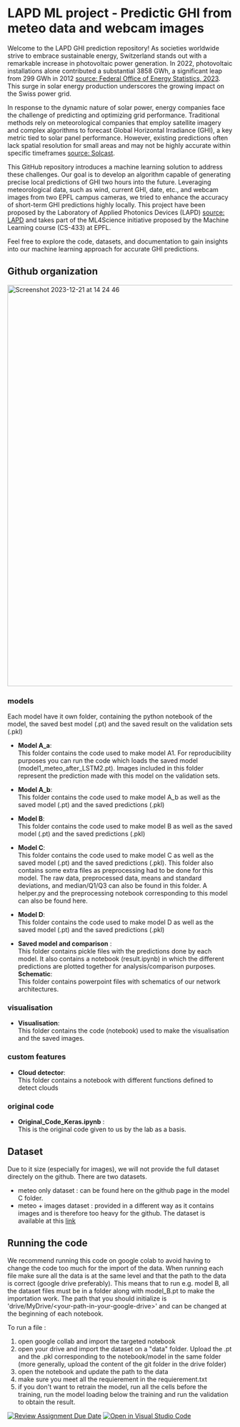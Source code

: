 # LAPD ML project - Predictic GHI from meteo data and webcam images

Welcome to the LAPD GHI prediction repository! As societies worldwide strive to embrace sustainable energy, Switzerland stands out with a remarkable increase in photovoltaic power generation. In 2022, photovoltaic installations alone contributed a substantial 3858 GWh, a significant leap from 299 GWh in 2012 [source: Federal Office of Energy Statistics, 2023](https://www.swissolar.ch/03_angebot/news-und-medien/statistik-sonnenenergie/statistique_energie_solaire_2022_rapport_fr_final.pdf). This surge in solar energy production underscores the growing impact on the Swiss power grid.

In response to the dynamic nature of solar power, energy companies face the challenge of predicting and optimizing grid performance. Traditional methods rely on meteorological companies that employ satellite imagery and complex algorithms to forecast Global Horizontal Irradiance (GHI), a key metric tied to solar panel performance. However, existing predictions often lack spatial resolution for small areas and may not be highly accurate within specific timeframes [source: Solcast](https://solcast.com/).

This GitHub repository introduces a machine learning solution to address these challenges. Our goal is to develop an algorithm capable of generating precise local predictions of GHI two hours into the future. Leveraging meteorological data, such as wind, current GHI, date, etc., and webcam images from two EPFL campus cameras, we tried to enhance the accuracy of short-term GHI predictions highly locally. This project have been proposed by the Laboratory of Applied Photonics Devices (LAPD) [source: LAPD](https://www.epfl.ch/labs/lapd/) and takes part of the ML4Science initiative proposed by the Machine Learning course (CS-433) at EPFL.

Feel free to explore the code, datasets, and documentation to gain insights into our machine learning approach for accurate GHI predictions.

## Github organization

<img width="899" alt="Screenshot 2023-12-21 at 14 24 46" src="https://github.com/CS-433/ml-project-2-lapd/assets/62161504/9979262a-32a0-41da-bef7-45dc589e226d">

### models

Each model have it own folder, containing the python notebook of the model, the saved best model (.pt) and the saved result on the validation sets (.pkl)

- **Model A_a**:                      
This folder contains the code used to make model A1. For reproducibility purposes you can run the code which loads the saved model (model1_meteo_after_LSTM2.pt). Images included in this folder represent the prediction made with this model on the validation sets.
- **Model A_b**:                     
This folder contains the code used to make model A_b as well as the saved model (.pt) and the saved predictions (.pkl)     
- **Model B**:                       
This folder contains the code used to make model B as well as the saved model (.pt) and the saved predictions (.pkl)   
- **Model C**:                      
This folder contains the code used to make model C as well as the saved model (.pt) and the saved predictions (.pkl). This folder also contains some extra files as preprocessing had to be done for this model. The raw data, preprocessed data, means and standard deviations, and median/Q1/Q3 can also be found in this folder. A helper.py and the preprocessing notebook corresponding to this model can also be found here.   
- **Model D**:                       
This folder contains the code used to make model D as well as the saved model (.pt) and the saved predictions (.pkl)  

- **Saved model and comparison** :   
This folder contains pickle files with the predictions done by each model. It also contains a notebook (result.ipynb) in which the different predictions are plotted together for analysis/comparison purposes.
**Schematic**:                     
This folder contains powerpoint files with schematics of our network architectures.  

### visualisation 

- **Visualisation**:                
This folder contains the code (notebook) used to make the visualisation and the saved images. 


### custom features

- **Cloud detector**:               
This folder contains a notebook with different functions defined to detect clouds   

### original code

- **Original_Code_Keras.ipynb** :    
This is the original code given to us by the lab as a basis.

## Dataset 

Due to it size (especially for images), we will not provide the full dataset directely on the github. 
There are two datasets. 

- meteo only dataset : can be found here on the github page in the model C folder.
- meteo + images dataset : provided in a different way as it contains images and is therefore too heavy for the github.  The dataset is available at this [link](https://drive.google.com/drive/folders/1ujAD2dnhsZ6ZLCeC5Ofk3leqiW_bv8UH?usp=sharing)

## Running the code 

We recommend running this code on google colab to avoid having to change the code too much for the import of the data. When running each file make sure all the data is at the same level and that the path to the data is correct (google drive preferably). This means that to run e.g. model B, all the dataset files must be in a folder along with model_B.pt to make the importation work. The path that you should initialize is 'drive/MyDrive/\<your-path-in-your-google-drive\>' and can be changed at the beginning of each notebook.

To run a file :
1. open google collab and import the targeted notebook
2. open your drive and import the dataset on a "data" folder. Upload the .pt and the .pkl corresponding to the notebook/model in the same folder (more generally, upload the content of the git folder in the drive folder)
3. open the notebook and update the path to the data
4. make sure you meet all the requierement in the requierement.txt
5. if you don't want to retrain the model, run all the cells before the training, run the model loading below the training and run the validation to obtain the result.


[![Review Assignment Due Date](https://classroom.github.com/assets/deadline-readme-button-24ddc0f5d75046c5622901739e7c5dd533143b0c8e959d652212380cedb1ea36.svg)](https://classroom.github.com/a/fEFF99tU)
[![Open in Visual Studio Code](https://classroom.github.com/assets/open-in-vscode-718a45dd9cf7e7f842a935f5ebbe5719a5e09af4491e668f4dbf3b35d5cca122.svg)](https://classroom.github.com/online_ide?assignment_repo_id=12971902&assignment_repo_type=AssignmentRepo)
